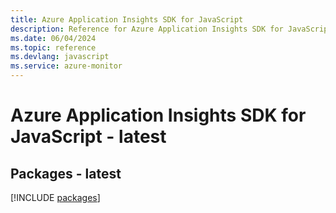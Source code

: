 ```yaml
---
title: Azure Application Insights SDK for JavaScript
description: Reference for Azure Application Insights SDK for JavaScript
ms.date: 06/04/2024
ms.topic: reference
ms.devlang: javascript
ms.service: azure-monitor
---
```

# Azure Application Insights SDK for JavaScript - latest
## Packages - latest
[!INCLUDE [packages](application-insights-index.md)]